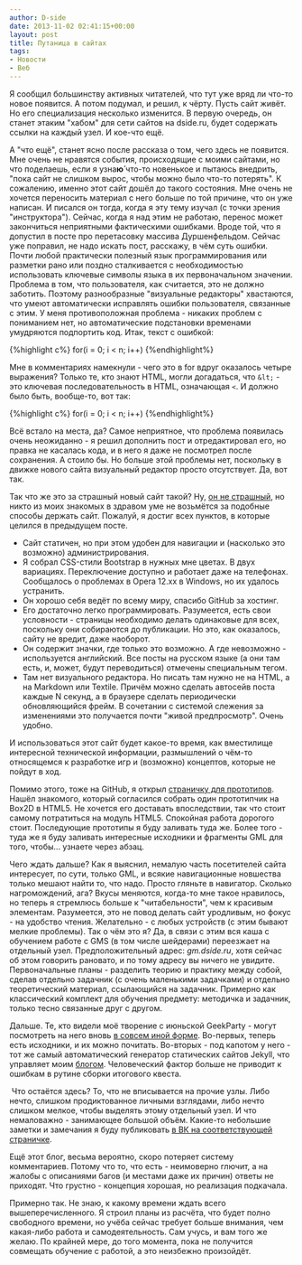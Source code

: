 ```yaml
---
author: D-side
date: 2013-11-02 02:41:15+00:00
layout: post
title: Путаница в сайтах
tags:
- Новости
- Веб
---
```


Я сообщил большинству активных читателей, что тут уже вряд ли что-то новое появится. А потом подумал, и решил, к чёрту. Пусть сайт живёт. Но его специализация несколько изменится. В первую очередь, он станет этаким "хабом" для сети сайтов на dside.ru, будет содержать ссылки на каждый узел. И кое-что ещё.

А "что ещё", станет ясно после рассказа о том, чего здесь не появится. Мне очень не нравятся события, происходящие с моими сайтами, но что поделаешь, если я узна**ю́** что-то новенькое и пытаюсь внедрить, "пока сайт не слишком вырос, чтобы можно было что-то потерять". К сожалению, именно этот сайт дошёл до такого состояния. Мне очень не хочется переносить материал с него больше по той причине, что он уже написан. И писался он тогда, когда я эту тему изучал (с точки зрения "инструктора"). Сейчас, когда я над этим не работаю, перенос может закончиться неприятными фактическими ошибками. Вроде той, что я допустил в посте про перетасовку массива Дуршенфельдом. Сейчас уже поправил, не надо искать пост, расскажу, в чём суть ошибки. Почти любой практически полезный язык программирования или разметки рано или поздно сталкивается с необходимостью использовать ключевые символы языка в их первоначальном значении. Проблема в том, что пользователя, как считается, это не должно заботить. Поэтому разнообразные "визуальные редакторы" хвастаются, что умеют автоматически исправлять ошибки пользователя, связанные с этим. У меня противоположная проблема - никаких проблем с пониманием нет, но автоматические подстановки временами умудряются подпортить код. Итак, текст с ошибкой:
    
{%highlight c%}
for(i = 0; i &lt; n; i++)
{%endhighlight%} 

Мне в комментариях намекнули - чего это в for вдруг оказалось четыре выражения? Только те, кто знают HTML, могли догадаться, что `&lt;` - это ключевая последовательность в HTML, означающая `<`. И должно было быть, вообще-то, вот так:

{%highlight c%}
for(i = 0; i < n; i++)
{%endhighlight%} 

Всё встало на места, да? Самое неприятное, что проблема появилась очень неожиданно - я решил дополнить пост и отредактировал его, но правка не касалась кода, и в него я даже не посмотрел после сохранения. А стоило бы. Но больше этой проблемы нет, поскольку в движке нового сайта визуальный редактор просто отсутствует. Да, вот так.

Так что же это за страшный новый сайт такой? Ну, [он не страшный](http://blog.dside.ru), но никто из моих знакомых в здравом уме не возьмётся за подобные способы держать сайт. Пожалуй, я достиг всех пунктов, в которые целился в предыдущем посте.

  * Сайт статичен, но при этом удобен для навигации и (насколько это возможно) администрирования.
  * Я собрал CSS-стили Bootstrap в нужных мне цветах. В двух вариациях. Переключение доступно и работает даже на телефонах. Сообщалось о проблемах в Opera 12.xx в Windows, но их удалось устранить.
  * Он хорошо себя ведёт по всему миру, спасибо GitHub за хостинг.
  * Его достаточно легко программировать. Разумеется, есть свои условности - страницы необходимо делать одинаковые для всех, поскольку они собираются до публикации. Но это, как оказалось, сайту не вредит, даже наоборот.
  * Он содержит значки, где только это возможно. А где невозможно - используется английский. Все посты на русском языке (а они там есть, и, может, будут переводиться) отмечены специальным тегом.
  * Там нет визуального редактора. Но писать там нужно не на HTML, а на Markdown или Textile. Причём можно сделать автосейв поста каждые N секунд, а в браузере сделать периодически обновляющийся фрейм. В сочетании с системой слежения за изменениями это получается почти "живой предпросмотр". Очень удобно.

И использоваться этот сайт будет какое-то время, как вместилище интересной технической информации, размышлений о чём-то относящемся к разработке игр и (возможно) концептов, которые не пойдут в ход.

Помимо этого, тоже на GitHub, я открыл [страничку для прототипов](http://proto.dside.ru). Нашёл знакомого, который согласился собрать один прототипчик на Box2D в HTML5. Не хочется его доставать впоследствии, так что стоит самому потратиться на модуль HTML5. Спокойная работа дорогого стоит. Последующие прототипы я буду заливать туда же. Более того - туда же я буду заливать интересные исходники и фрагменты GML для того, чтобы... узнаете через абзац.

Чего ждать дальше? Как я выяснил, немалую часть посетителей сайта интересует, по сути, только GML, и всякие навигационные новшества только мешают найти то, что надо. Просто гляньте в навигатор. Сколько нагромождений, ага? Вкусы меняются, когда-то мне такое нравилось, но теперь я стремлюсь больше к "читабельности", чем к красивым элементам. Разумеется, это не повод делать сайт уродливым, но фокус - на удобство чтения. Желательно - с любых устройств (с этим бывают мелкие проблемы). Так о чём это я? Да, в связи с этим вся каша с обучением работе с GMS (в том числе шейдерами) переезжает на отдельный узел. Предположительный адрес: _gm.dside.ru_, хотя сейчас об этом говорить рановато, и по тому адресу вы ничего не увидите. Первоначальные планы - разделить теорию и практику между собой, сделав отдельно задачник (с очень маленькими задачками) и отдельно теоретический материал, ссылающийся на задачник. Примерно как классический комплект для обучения предмету: методичка и задачник, только тесно связанные друг с другом.

Дальше. Те, кто видели моё творение с июньской GeekParty - могут посмотреть на него вновь [в совсем иной форме](http://apart.dside.ru). Во-первых, теперь есть исходники, и их можно почитать. Во-вторых - под капотом у него - тот же самый автоматический генератор статических сайтов Jekyll, что управляет моим [блогом](http://blog.dside.ru). Человеческий фактор больше не приводит к ошибкам в рутине сборки итогового квеста.

 Что остаётся здесь? То, что не вписывается на прочие узлы. Либо нечто, слишком продиктованное личными взглядами, либо нечто слишком мелкое, чтобы выделять этому отдельный узел. И что немаловажно - занимающее большой объём. Какие-то небольшие заметки и замечания я буду публиковать [в ВК на соответствующей страничке](https://vk.com/s.d.side).

Ещё этот блог, весьма вероятно, скоро потеряет систему комментариев. Потому что то, что есть - неимоверно глючит, а на жалобы с описаниями багов (и местами даже их причин) ответы не приходят. Что грустно - концепция хорошая, но реализация подкачала.

Примерно так. Не знаю, к какому времени ждать всего вышеперечисленного. Я строил планы из расчёта, что будет полно свободного времени, но учёба сейчас требует больше внимания, чем какая-либо работа и самодеятельность. Сам учусь, и вам того же желаю. По крайней мере, до того момента, пока не получится совмещать обучение с работой, а это неизбежно произойдёт.
